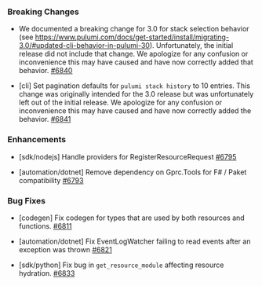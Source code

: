 ### Breaking Changes

- We documented a breaking change for 3.0 for stack selection behavior (see https://www.pulumi.com/docs/get-started/install/migrating-3.0/#updated-cli-behavior-in-pulumi-30). Unfortunately, the initial release did not include that change. 
  We apologize for any confusion or inconvenience this may have caused and have now correctly added that behavior.
  [#6840](https://github.com/pulumi/pulumi/pull/6840)

- [cli] Set pagination defaults for `pulumi stack history` to 10 entries.
  This change was originally intended for the 3.0 release but was unfortunately left out of the initial release.
  We apologize for any confusion or inconvenience this may have caused and have now correctly added the behavior.
  [#6841](https://github.com/pulumi/pulumi/pull/6841)

### Enhancements

- [sdk/nodejs] Handle providers for RegisterResourceRequest
  [#6795](https://github.com/pulumi/pulumi/pull/6795)

- [automation/dotnet] Remove dependency on Gprc.Tools for F# / Paket compatibility
  [#6793](https://github.com/pulumi/pulumi/pull/6793)

### Bug Fixes

- [codegen] Fix codegen for types that are used by both resources and functions.
  [#6811](https://github.com/pulumi/pulumi/pull/6811)

- [automation/dotnet] Fix EventLogWatcher failing to read events after an exception was thrown
  [#6821](https://github.com/pulumi/pulumi/pull/6821)

- [sdk/python] Fix bug in `get_resource_module` affecting resource hydration.
  [#6833](https://github.com/pulumi/pulumi/pull/6833)

